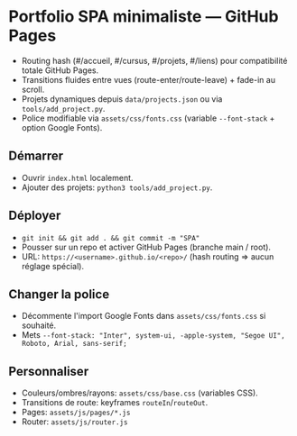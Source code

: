 # Portfolio SPA minimaliste — GitHub Pages

- Routing hash (#/accueil, #/cursus, #/projets, #/liens) pour compatibilité totale GitHub Pages.
- Transitions fluides entre vues (route-enter/route-leave) + fade-in au scroll.
- Projets dynamiques depuis `data/projects.json` ou via `tools/add_project.py`.
- Police modifiable via `assets/css/fonts.css` (variable `--font-stack` + option Google Fonts).

## Démarrer
- Ouvrir `index.html` localement.
- Ajouter des projets: `python3 tools/add_project.py`.

## Déployer
- `git init && git add . && git commit -m "SPA"`
- Pousser sur un repo et activer GitHub Pages (branche main / root).
- URL: `https://<username>.github.io/<repo>/` (hash routing => aucun réglage spécial).

## Changer la police
- Décommente l'import Google Fonts dans `assets/css/fonts.css` si souhaité.
- Mets `--font-stack: "Inter", system-ui, -apple-system, "Segoe UI", Roboto, Arial, sans-serif;`

## Personnaliser
- Couleurs/ombres/rayons: `assets/css/base.css` (variables CSS).
- Transitions de route: keyframes `routeIn`/`routeOut`.
- Pages: `assets/js/pages/*.js`
- Router: `assets/js/router.js`
